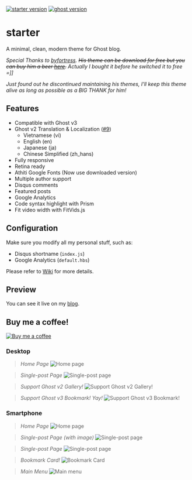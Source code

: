 [![starter version](https://img.shields.io/badge/dynamic/json.svg?color=blue&label=release&query=version&url=https%3A%2F%2Fraw.githubusercontent.com%2Fquangtt%2Fstarter%2Fmaster%2Fpackage.json)](https://github.com/quangtt/starter/releases)
[![ghost version](https://img.shields.io/badge/ghost-v4.0.0-brightgreen.svg)](https://github.com/TryGhost/Ghost/releases)

# starter
A minimal, clean, modern theme for Ghost blog.

*Special Thanks to [byfortress](http://byfortress.com/downloads/starter). ~~His theme can be download for free but you can buy him a beer [here](https://creativemarket.com/lucas_delrio/1069273-Starter-Free-Ghost-Theme).~~ Actually I bought it before he switched it to free =]]*

*Just found out he discontinued maintaining his themes, I'll keep this theme alive as long as possible as a BIG THANK for him!*

## Features

- Compatible with Ghost v3
- Ghost v2 Translation & Localization ([#9](https://github.com/quangtt/starter/issues/9))
  - Vietnamese (vi)
  - English (en)
  - Japanese (ja)
  - Chinese Simplified (zh_hans)
- Fully responsive
- Retina ready
- Athiti Google Fonts (Now use downloaded version)
- Multiple author support
- Disqus comments
- Featured posts
- Google Analytics
- Code syntax highlight with Prism
- Fit video width with FitVids.js

## Configuration

Make sure you modify all my personal stuff, such as:

- Disqus shortname (`index.js`)
- Google Analytics (`default.hbs`)

Please refer to [Wiki](https://github.com/quangtt/starter/wiki) for more details.

## Preview
You can see it live on my [blog](https://quangteomedia.com).

## Buy me a coffee!
[![Buy me a coffee](https://img.buymeacoffee.com/api/?url=aHR0cHM6Ly9jZG4uYnV5bWVhY29mZmVlLmNvbS91cGxvYWRzL3Byb2ZpbGVfcGljdHVyZXMvMjAyMi8wMS9kQWNBZ1ZCZEUwV1ZUOTBLLmpwZ0AzMDB3XzBlLndlYnA=&creator=Quang+Tran&design_code=1&design_color=%235F7FFF&slug=quangtt)](https://www.buymeacoffee.com/quangtt)

### Desktop

> *Home Page*
> ![Home page](https://i.imgur.com/KuT5iRi.jpg)

> *Single-post Page*
> ![Single-post page](https://i.imgur.com/L54wLsU.jpg)

> *Support Ghost v2 Gallery!*
> ![Support Ghost v2 Gallery!](https://i.imgur.com/UZ11d7x.jpg)

> *Support Ghost v3 Bookmark! Yay!*
> ![Support Ghost v3 Bookmark!](https://i.imgur.com/o04Cr4b.jpg)

### Smartphone

> *Home Page*
> ![Home page](https://i.imgur.com/c59axzp.jpg)

> *Single-post Page (with image)*
> ![Single-post page](https://i.imgur.com/s7bisSc.jpg)

> *Single-post Page*
> ![Single-post page](https://i.imgur.com/ckDcg16.jpg)

> *Bookmark Card!*
> ![Bookmark Card](https://i.imgur.com/CTGoTIA.jpg)

> *Main Menu*
> ![Main menu](https://i.imgur.com/ize1xBh.gif)
